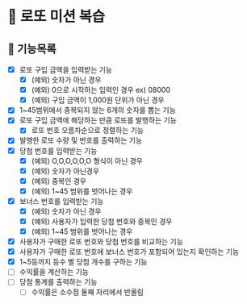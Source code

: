 # 💸 로또 미션 복습

## 🐾 기능목록

- [x] 로또 구입 금액을 입력받는 기능
  - [x] (예외) 숫자가 아닌 경우
  - [x] (예외) 0으로 시작하는 입력인 경우 ex) 08000
  - [x] (예외) 구입 금액이 1,000원 단위가 아닌 경우
- [x] 1~45범위에서 중복되지 않는 6개의 숫자를 뽑는 기능
- [x] 로또 구입 금액에 해당하는 만큼 로또를 발행하는 기능
  - [x] 로또 번호 오름차순으로 정렬하는 기능
- [x] 발행한 로또 수량 및 번호를 출력하는 기능
- [x] 당첨 번호를 입력받는 기능
  - [x] (예외) O,O,O,O,O,O 형식이 아닌 경우
  - [x] (예외) 숫자가 아닌경우
  - [x] (예외) 중복인 경우
  - [x] (예외) 1~45 범위를 벗어나는 경우
- [x] 보너스 번호를 입력받는 기능
  - [x] (예외) 숫자가 아닌 경우
  - [x] (예외) 사용자가 입력한 당첨 번호와 중복인 경우
  - [x] (예외) 1~45 범위를 벗어나는 경우
- [x] 사용자가 구매한 로또 번호와 당첨 번호를 비교하는 기능
- [x] 사용자가 구매한 로또 번호에 보너스 번호가 포함되어 있는지 확인하는 기능
- [x] 1~5등까지 등수 별 당첨 개수를 구하는 기능
- [ ] 수익률을 계산하는 기능
- [ ] 당첨 통계를 출력하는 기능
  - [ ] 수익률은 소수점 둘째 자리에서 반올림
